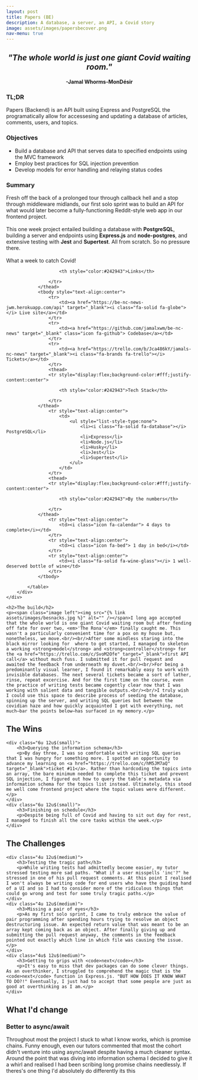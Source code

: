 ```yaml
---
layout: post
title: Papers (BE)
description: A database, a server, an API, a Covid story
image: assets/images/papersbecover.png
nav-menu: true
---
```


<!-- Main -->
<div id="main" class="alt">

<section id="one">
	<div class="inner">

<!-- Content -->
<div class="row">
	<div class="6u 12u$(small)">
		<div style="text-align: center">
			<h2><em>"The whole world is just one giant Covid waiting room."</em></h2>
			<h4>-Jamal Whorms-MonDésir</h4>
		</div>
		<h3>TL;DR</h3>
		<p>Papers (Backend) is an API built using Express and PostgreSQL the programatically allow for accessesing and updating a database of articles, comments, users, and topics.</p>
		<h3>Objectives</h3>
			<ul>
				<li>Build a database and API that serves data to specified endpoints using the MVC framework</li>
				<li>Employ best practices for SQL injection prevention</li>
				<li>Develop models for error handling and relaying status codes</li>
			</ul>
		<h3>Summary</h3>
		<p>Fresh off the back of a prolonged tour through callback hell and a stop through middleware midlands, our first solo sprint was to build an API for what would later become a fully-functioning Reddit-style web app in our frontend project. <br/><br/>This one week project entailed building a database with <strong>PostgreSQL</strong>, building a server and endpoints using <strong>Express.js</strong> and <strong>node-postgres</strong>, and extensive testing with <strong>Jest</strong> and <strong>Supertest</strong>. All from scratch. So no pressure there.<br/><br/> What a week to catch Covid!</p>
	</div>
	<div class="6u$ 12u$(small)">
		<div class="table-wrapper">
			<table>
				<thead>
					<tr style="display:flex;background-color:#fff;justify-content:center;align-item:center">
                        
						<th style="color:#242943">Links</th>
                        	
					</tr>
				</thead>
				<tbody style="text-align:center">
					<tr>
						<td><a href="https://be-nc-news-jwm.herokuapp.com/api" target="_blank"><i class="fa-solid fa-globe"></i> Live site</a></td>	
					</tr>
                    <tr>
						<td><a href="https://github.com/jamalxwm/be-nc-news" target="_blank" class="icon fa-github"> Codebase</a></td>	
					</tr>
                    <tr>
						<td><a href="https://trello.com/b/Jca486kY/jamals-nc-news" target="_blank"><i class="fa-brands fa-trello"></i> Tickets</a></td>	
					</tr>
                    <thead>
					<tr style="display:flex;background-color:#fff;justify-content:center">
                        
						<th style="color:#242943">Tech Stack</th>
                        	
					</tr>
				</thead>
                    <tr style="text-align:center">
						<td>
                            <ul style="list-style-type:none">
                                <li><i class="fa-solid fa-database"></i> PostgreSQL</li>
                                <li>Express</li>
                                <li>Node.js</li>
								<li>Husky</li>
								<li>Jest</li>
								<li>Supertest</li>
                            </ul>
                        </td>	
					</tr>
                    <thead>
					<tr style="display:flex;background-color:#fff;justify-content:center">
                        
						<th style="color:#242943">By the numbers</th>
                        	
					</tr>
				</thead>
                    <tr style="text-align:center">
						<td><i class="icon fa-calendar"> 4 days to complete</i></td>	
					</tr>
                    <tr style="text-align:center">
						<td><i class="icon fa-bed"> 1 day in bed</i></td>	
					</tr>
					<tr style="text-align:center">
						<td><i class="fa-solid fa-wine-glass"></i> 1 well-deserved bottle of wine</td>	
					</tr>
				</tbody>
				
			</table>
		</div>
	</div>
</div>

	<h2>The build</h2>
	<p><span class="image left"><img src="{% link assets/images/besnacks.jpg %}" alt="" /></span>I long ago accepted that the whole world is one giant Covid waiting room but after fending off fate for over two, <em>'The Rona'</em> finally caught me. This wasn't a particularly convenient time for a pox on my house but, nonetheless, we move.<br/><br/>After some mindless staring into the black mirror looking for  where to get started, I managed to skeleton a working <strong>model</strong> and <strong>controller</strong> for the <a href="https://trello.com/c/SvoM2Ofe" target="_blank">first API call</a> without much fuss. I submitted it for pull request and awaited the feedback from underneath my duvet.<br/><br/>For being a predominantly visual learner, I found it remarkably easy to work with invisible databases. The next several tickets became a sort of lather, rinse, repeat excercise. And for the first time on the course, even the practice of writing tests became cogently clear now that I was working with salient data and tangible outputs.<br/><br/>I truly wish I could use this space to describe process of seeding the database, spinning up the server, and writing SQL queries but between the covidian haze and how quickly acquainted I got with everything, not much—bar the points below—has surfaced in my memory.</p>

<h2 id="elements">The Wins</h2>
	<div class="row">
	
	<div class="6u 12u$(small)">
		<h3>Querying the information schema</h3>
		<p>By day three, I was so comfortable with writing SQL queries that I was hungry for something more. I spotted an opportunity to advance my learning on <a href="https://trello.com/c/hM5JM7aQ" target="_blank">ticket #11</a>. Rather than hardcoding the topics into an array, the bare minimum needed to complete this ticket and prevent SQL injection, I figured out how to query the table's metadata via information schema for the topics list instead. Ultimately, this stood me well come frontend project where the topic values were different.</p>
	</div>
	<div class="6u 12u$(small)">
		<h3>Finishing on schedule</h3>
		<p>Despite being full of Covid and having to sit out day for rest, I managed to finish all the core tasks within the week.</p>
	</div>
</div>
	<h2 id="elements">The Challenges</h2>
	<div class="row">
	
	<div class="4u 12u$(medium)">
		<h3>Testing the tragic path</h3>
		<p>While writing tests had admittedly become easier, my tutor stressed testing more sad paths. "What if a user misspells 'inc'?" he stressed in one of his pull request comments. At this point I realised I won't always be writing code for end users who have the guiding hand of a UI and so I had to consider more of the ridiculous things that could go wrong and test for some truly tragic paths.</p>
	</div>
	<div class="4u 12u$(medium)">
		<h3>Missing a pair of eyes</h3>
		<p>As my first solo sprint, I came to truly embrace the value of pair programming after spending hours trying to resolve an object destructuring issue. An expected return value that was meant to be an array kept coming back as an object. After finally giving up and submitting the pull request anyway, the comments in the feedback pointed out exactly which line in which file was causing the issue.     </p>
	</div>
	<div class="4u$ 12u$(medium)">
		<h3>Getting to grips with <code>next</code></h3>
		<p>It's easy to miss that dev packages can do some clever things. As an overthinker, I struggled to comprehend the magic that is the <code>next</code> function in Express.js. "BUT HOW DOES IT KNOW WHAT TO DO?!" Eventually, I just had to accept that some people are just as good at overthinking as I am.</p>
	</div>
</div>
<h2 id="elements">What I'd change</h2>
		<h3>Better to async/await</h3>
		<p>Throughout most the project I stuck to what I know works, which is promise chains. Funny enough, even our tutors commented that most the cohort didn't venture into using async/await despite having a much cleaner syntax. Around the point that was diving into information schema I decided to give it a whirl and realised I had been scribing long promise chains needlessly. If theres's one thing I'd absolutely do differently its this</p>



</div>
</section>

</div>
